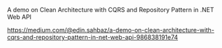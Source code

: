 A demo on Clean Architecture with CQRS and Repository Pattern in .NET Web API

https://medium.com/@edin.sahbaz/a-demo-on-clean-architecture-with-cqrs-and-repository-pattern-in-net-web-api-986838191e74
